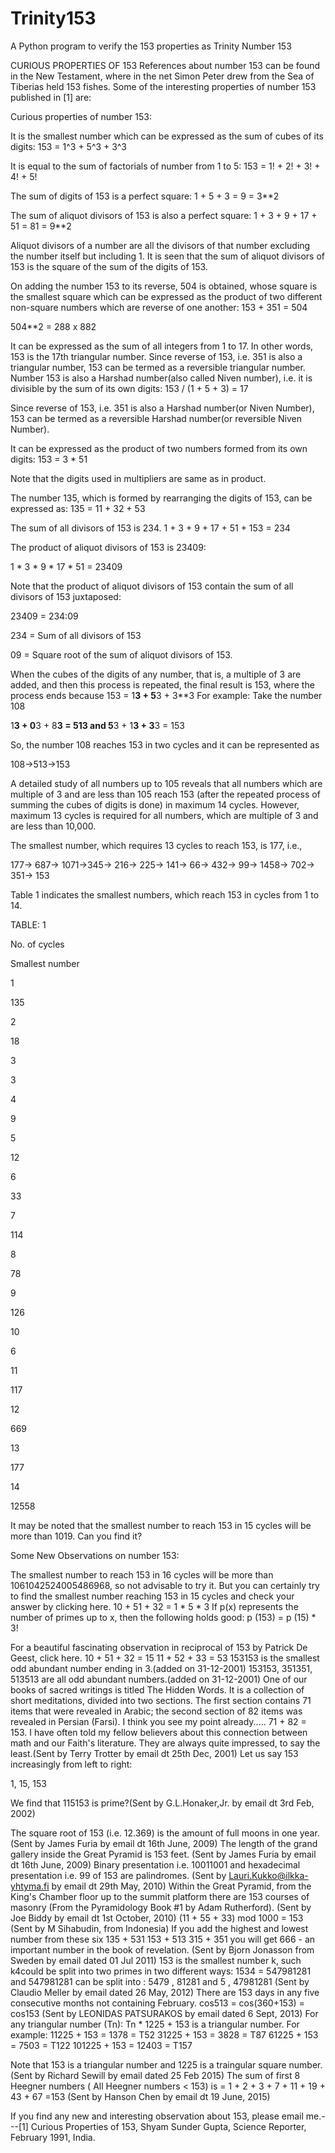 # Trinity153
A Python program to verify the 153 properties as Trinity Number
153

CURIOUS PROPERTIES OF 153
References about number 153 can be found in the New Testament, where in the net Simon Peter drew from the Sea of Tiberias held 153 fishes. Some of the interesting properties of number 153 published in [1] are:

Curious properties of number 153:

It is the smallest number which can be expressed as the sum of cubes of its digits:
153 = 1^3 + 5^3 + 3^3

It is equal to the sum of factorials of number from 1 to 5:
153 = 1! + 2! + 3! + 4! + 5!

The sum of digits of 153 is a perfect square:
1 + 5 + 3 = 9 = 3**2

The sum of aliquot divisors of 153 is also a perfect square:
1 + 3 + 9 + 17 + 51 = 81 = 9**2

Aliquot divisors of a number are all the divisors of that number excluding the number itself but including 1. It is seen that the sum of aliquot divisors of 153 is the square of the sum of the digits of 153.

On adding the number 153 to its reverse, 504 is obtained, whose square is the smallest square which can be expressed as the product of two different non-square numbers which are reverse of one another:
153 + 351 = 504

504**2 = 288 x 882

It can be expressed as the sum of all integers from 1 to 17. In other words, 153 is the 17th triangular number. Since reverse of 153, i.e. 351 is also a triangular number, 153 can be termed as a reversible triangular number.
Number 153 is also a Harshad number(also called Niven number), i.e. it is divisible by the sum of its own digits:
153 / (1 + 5 + 3) = 17

Since reverse of 153, i.e. 351 is also a Harshad number(or Niven Number), 153 can be termed as a reversible Harshad number(or reversible Niven Number).

It can be expressed as the product of two numbers formed from its own digits:
153 = 3 * 51

Note that the digits used in multipliers are same as in product.

The number 135, which is formed by rearranging the digits of 153, can be expressed as:
135 = 11 + 32 + 53

The sum of all divisors of 153 is 234.
1 + 3 + 9 + 17 + 51 + 153 = 234

The product of aliquot divisors of 153 is 23409:

1 * 3 * 9 * 17 * 51 = 23409

Note that the product of aliquot divisors of 153 contain the sum of all divisors of 153 juxtaposed:

23409 = 234:09

234 = Sum of all divisors of 153

09 = Square root of the sum of aliquot divisors of 153.

When the cubes of the digits of any number, that is, a multiple of 3 are added, and then this process is repeated, the final result is 153, where the process ends because 153 = 1**3 + 5**3 + 3**3
For example: Take the number 108

1**3 + 0**3 + 8**3 = 513 and 5**3 + 1**3 + 3**3 = 153

So, the number 108 reaches 153 in two cycles and it can be represented as

108→513→153

A detailed study of all numbers up to 105 reveals that all numbers which are multiple of 3 and are less than 105 reach 153 (after the repeated process of summing the cubes of digits is done) in maximum 14 cycles. However, maximum 13 cycles is required for all numbers, which are multiple of 3 and are less than 10,000.

The smallest number, which requires 13 cycles to reach 153, is 177, i.e.,

177→ 687→ 1071→345→ 216→ 225→ 141→ 66→ 432→ 99→ 1458→ 702→ 351→ 153

Table 1 indicates the smallest numbers, which reach 153 in cycles from 1 to 14.

TABLE: 1

No. of cycles

Smallest number

1

135

2

18

3

3

4

9

5

12

6

33

7

114

8

78

9

126

10

6

11

117

12

669

13

177

14

12558

It may be noted that the smallest number to reach 153 in 15 cycles will be more than 1019. Can you find it?

Some New Observations on number 153:

The smallest number to reach 153 in 16 cycles will be more than 1061042524005486968, so not advisable to try it. But you can certainly try to find the smallest number reaching 153 in 15 cycles and check your answer by clicking here.
10 + 51 + 32 = 1 * 5 * 3
If p(x) represents the number of primes up to x, then the following holds good:
p (153) = p (15) * 3!

For a beautiful fascinating observation in reciprocal of 153 by Patrick De Geest, click here.
10 + 51 + 32 = 15
11 + 52 + 33 = 53
153153 is the smallest odd abundant number ending in 3.(added on 31-12-2001)
153153, 351351, 513513 are all odd abundant numbers.(added on 31-12-2001)
One of our books of sacred writings is titled The Hidden Words. It is a collection of short meditations, divided into two sections. The first section contains 71 items that were revealed in Arabic; the second section of 82 items was revealed in Persian (Farsi). I think you see my point already..... 71 + 82 = 153. I have often told my fellow believers about this connection between math and our Faith's literature. They are always quite impressed, to say the least.(Sent by Terry Trotter by email dt 25th Dec, 2001)
Let us say 153 increasingly from left to right:

1, 15, 153

We find that 115153 is prime?(Sent by G.L.Honaker,Jr. by email dt 3rd Feb, 2002)

The square root of 153 (i.e. 12.369) is the amount of full moons in one year. (Sent by James Furia by email dt 16th June, 2009)
The length of the grand gallery inside the Great Pyramid is 153 feet. (Sent by James Furia by email dt 16th June, 2009)
Binary presentation i.e. 10011001 and hexadecimal presentation i.e. 99 of 153 are palindromes. (Sent by Lauri.Kukko@ilkka-yhtyma.fi by email dt 29th May, 2010)
Within the Great Pyramid, from the King's Chamber floor up to the summit platform there are 153 courses of masonry (From the Pyramidology Book #1 by Adam Rutherford). (Sent by Joe Biddy by email dt 1st October, 2010)
(11 + 55 + 33) mod 1000 = 153 (Sent by M Sihabudin, from Indonesia)
If you add the highest and lowest number from these six
135 + 531
153 + 513
315 + 351
you will get 666 - an important number in the book of revelation. (Sent by Bjorn Jonasson from Sweden by email dated 01 Jul 2011)
153 is the smallest number k, such k4could be split into two primes in two different ways:
1534 = 547981281 and 547981281 can be split into :
5479 , 81281 and 5 , 47981281 (Sent by Claudio Meller by email dated 26 May, 2012)
There are 153 days in any five consecutive months not containing February.
cos513 = cos(360+153) = cos153 (Sent by LEONIDAS PATSURAKOS by email dated 6 Sept, 2013)
For any triangular number (Tn):
Tn * 1225 + 153 is a triangular number.
For example:
11225 + 153 = 1378 = T52
31225 + 153 = 3828 = T87
61225 + 153 = 7503 = T122
101225 + 153 = 12403 = T157

Note that 153 is a triangular number and 1225 is a traingular square number. (Sent by Richard Sewill by email dated 25 Feb 2015)
The sum of first 8 Heegner numbers ( All Heegner numbers < 153) is = 1 + 2 + 3 + 7 + 11 + 19 + 43 + 67 =153 (Sent by Hanson Chen by email dt 19 June, 2015)

If you find any new and interesting observation about 153, please email me.---[1] Curious Properties of 153, Shyam Sunder Gupta, Science Reporter, February 1991, India.
